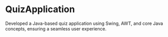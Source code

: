 # QuizApplication
Developed a Java-based quiz application using Swing, AWT, and core Java concepts, ensuring a seamless user experience.
